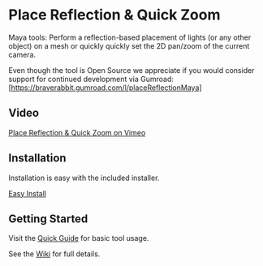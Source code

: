 # Place Reflection & Quick Zoom
Maya tools: Perform a reflection-based placement of lights (or any other object) on a mesh or quickly quickly set the 2D pan/zoom of the current camera.

Even though the tool is Open Source we appreciate if you would consider support for continued development via Gumroad: [https://braverabbit.gumroad.com/l/placeReflectionMaya]

## Video
[Place Reflection & Quick Zoom on Vimeo](https://vimeo.com/294221980)

## Installation
Installation is easy with the included installer.

[Easy Install](https://github.com/IngoClemens/placeReflection/wiki/Installation)

## Getting Started
Visit the [Quick Guide](https://github.com/IngoClemens/placeReflection/wiki/Quick-Guide) for basic tool usage.

See the [Wiki](https://github.com/IngoClemens/placeReflection/wiki) for full details.
